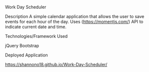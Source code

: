 Work Day Scheduler

Description
A simple calendar application that allows the user to save events for each hour of the day. Uses (https://momentjs.com/) API to indicate current date and time. 

Technologies/Framework Used

jQuery
Bootstrap

Deployed Application

https://shannono18.github.io/Work-Day-Scheduler/ 

 
